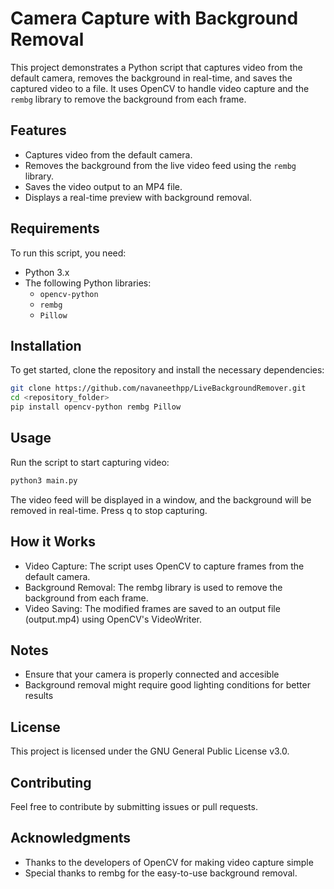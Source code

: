 # Camera Capture with Background Removal

This project demonstrates a Python script that captures video from the default camera, removes the background in real-time, and saves the captured video to a file. It uses OpenCV to handle video capture and the `rembg` library to remove the background from each frame.

## Features
- Captures video from the default camera.
- Removes the background from the live video feed using the `rembg` library.
- Saves the video output to an MP4 file.
- Displays a real-time preview with background removal.

## Requirements
To run this script, you need:
- Python 3.x
- The following Python libraries:
  - `opencv-python`
  - `rembg`
  - `Pillow`

## Installation
To get started, clone the repository and install the necessary dependencies:

```sh
git clone https://github.com/navaneethpp/LiveBackgroundRemover.git
cd <repository_folder>
pip install opencv-python rembg Pillow
```

## Usage
Run the script to start capturing video:
```sh
python3 main.py
```
The video feed will be displayed in a window, and the background will be removed in real-time. Press q to stop capturing.

## How it Works
- Video Capture: The script uses OpenCV to capture frames from the default camera.
- Background Removal: The rembg library is used to remove the background from each frame.
- Video Saving: The modified frames are saved to an output file (output.mp4) using OpenCV's VideoWriter.

## Notes
- Ensure that your camera is properly connected and accesible
- Background removal might require good lighting conditions for better results

## License
This project is licensed under the GNU General Public License v3.0.

## Contributing
Feel free to contribute by submitting issues or pull requests.

## Acknowledgments
- Thanks to the developers of OpenCV for making video capture simple
- Special thanks to rembg for the easy-to-use background removal.
